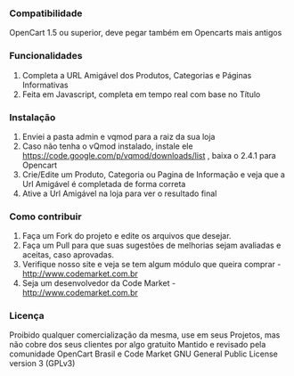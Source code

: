 ### Compatibilidade

 OpenCart 1.5 ou superior, deve pegar também em Opencarts mais antigos

### Funcionalidades

 1. Completa a URL Amigável dos Produtos, Categorias e Páginas Informativas
 2. Feita em Javascript, completa em tempo real com base no Título
 
### Instalação

 1. Enviei a pasta admin e vqmod para a raiz da sua loja
 2. Caso não tenha o vQmod instalado, instale ele https://code.google.com/p/vqmod/downloads/list , baixa o 2.4.1 para Opencart
 3. Crie/Edite um Produto, Categoria ou Pagina de Informação e veja que a Url Amigável é completada de forma correta
 4. Ative a Url Amigável na loja para ver o resultado final

### Como contribuir

 1. Faça um Fork do projeto e edite os arquivos que desejar.
 2. Faça um Pull para que suas sugestões de melhorias sejam avaliadas e aceitas, caso aprovadas.
 3. Verifique nosso site e veja se tem algum módulo que queira comprar - http://www.codemarket.com.br
 4. Seja um desenvolvedor da Code Market - http://www.codemarket.com.br

### Licença
Proibido qualquer comercialização da mesma, use em seus Projetos, mas não cobre dos seus clientes por algo gratuito
Mantido e revisado pela comunidade OpenCart Brasil e Code Market
GNU General Public License version 3 (GPLv3)
